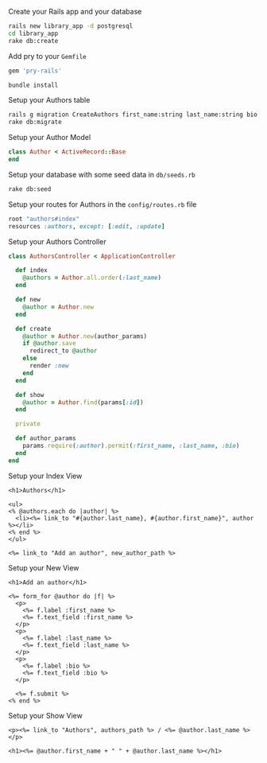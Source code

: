 Create your Rails app and your database
```bash
rails new library_app -d postgresql
cd library_app
rake db:create
```

Add pry to your `Gemfile`
```ruby
gem 'pry-rails'
```
```bash
bundle install
```

Setup your Authors table
```bash
rails g migration CreateAuthors first_name:string last_name:string bio:text
rake db:migrate
```

Setup your Author Model
```ruby
class Author < ActiveRecord::Base
end
```

Setup your database with some seed data in `db/seeds.rb`
```bash
rake db:seed
```

Setup your routes for Authors in the `config/routes.rb` file
```ruby
root "authors#index"
resources :authors, except: [:edit, :update]
```

Setup your Authors Controller
```ruby
class AuthorsController < ApplicationController

  def index
    @authors = Author.all.order(:last_name)
  end

  def new
    @author = Author.new
  end

  def create
    @author = Author.new(author_params)
    if @author.save
      redirect_to @author
    else
      render :new
    end
  end

  def show
    @author = Author.find(params[:id])
  end

  private

  def author_params
    params.require(:author).permit(:first_name, :last_name, :bio)
  end
end
```

Setup your Index View
```erb
<h1>Authors</h1>

<ul>
<% @authors.each do |author| %>
  <li><%= link_to "#{author.last_name}, #{author.first_name}", author %></li>
<% end %>
</ul>

<%= link_to "Add an author", new_author_path %>
```

Setup your New View
```erb
<h1>Add an author</h1>

<%= form_for @author do |f| %>
  <p>
    <%= f.label :first_name %>
    <%= f.text_field :first_name %>
  </p>
  <p>
    <%= f.label :last_name %>
    <%= f.text_field :last_name %>
  </p>
  <p>
    <%= f.label :bio %>
    <%= f.text_field :bio %>
  </p>

  <%= f.submit %>
<% end %>
```

Setup your Show View
```erb
<p><%= link_to "Authors", authors_path %> / <%= @author.last_name %></p>

<h1><%= @author.first_name + " " + @author.last_name %></h1>
```